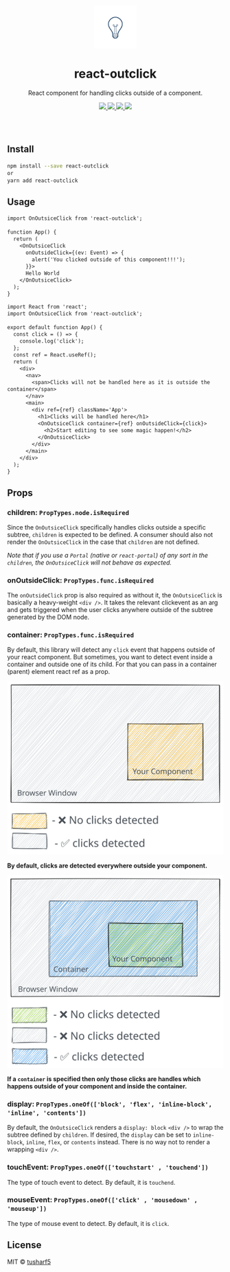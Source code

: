 <p align="center">
   <a href="https://github.com/tusharf5/react-outclick"><img src="https://raw.githubusercontent.com/tusharf5/react-outclick/master/static/logo.gif" alt="css class conditional react dynamic" height="100"/></a>
</p>

<h1 align="center">react-outclick</h1>

<p align="center">React component for handling clicks outside of a component.</p>

<p align="center">
	<a href="https://github.com/tusharf5/react-outclick">
     <img src="https://img.shields.io/npm/l/react-outclick" height="20"/>
  </a>
	<a href="https://github.com/tusharf5/react-outclick">
     <img src="https://img.shields.io/npm/v/react-outclick" height="20"/>
  </a>
	<a href="https://github.com/tusharf5/react-outclick">
     <img src="https://img.shields.io/npm/dt/react-outclick" height="20"/>
  </a>
	<a href="https://github.com/tusharf5/react-outclick">
     <img src="https://img.shields.io/bundlephobia/minzip/react-outclick" height="20"/>
  </a>
</p><br/><br/>

## Install

```bash
npm install --save react-outclick
or
yarn add react-outclick
```

## Usage

```tsx
import OnOutsiceClick from 'react-outclick';

function App() {
  return (
    <OnOutsiceClick
      onOutsideClick={(ev: Event) => {
        alert('You clicked outside of this component!!!');
      }}>
      Hello World
    </OnOutsiceClick>
  );
}
```

```tsx
import React from 'react';
import OnOutsiceClick from 'react-outclick';

export default function App() {
  const click = () => {
    console.log('click');
  };
  const ref = React.useRef();
  return (
    <div>
      <nav>
        <span>Clicks will not be handled here as it is outside the container</span>
      </nav>
      <main>
        <div ref={ref} className='App'>
          <h1>Clicks will be handled here</h1>
          <OnOutsiceClick container={ref} onOutsideClick={click}>
            <h2>Start editing to see some magic happen!</h2>
          </OnOutsiceClick>
        </div>
      </main>
    </div>
  );
}
```

## Props

### children: `PropTypes.node.isRequired`

Since the `OnOutsiceClick` specifically handles clicks outside a specific subtree, `children` is expected to be defined. A consumer should also not render the `OnOutsiceClick` in the case that `children` are not defined.

_Note that if you use a `Portal` (native or `react-portal`) of any sort in the `children`, the `OnOutsiceClick` will not behave as expected._

### onOutsideClick: `PropTypes.func.isRequired`

The `onOutsideClick` prop is also required as without it, the `OnOutsiceClick` is basically a heavy-weight `<div />`. It takes the relevant clickevent as an arg and gets triggered when the user clicks anywhere outside of the subtree generated by the DOM node.

### container: `PropTypes.func.isRequired`

By default, this library will detect any `click` event that happens outside of your react component. But sometimes, you want to
detect event inside a container and outside one of its child. For that you can pass in a container (parent) element react ref as a prop.

![Default](https://raw.githubusercontent.com/tusharf5/react-outclick/master/static/default-use.svg)

**By default, clicks are detected everywhere outside your component.**

![Container](https://raw.githubusercontent.com/tusharf5/react-outclick/master/static/container-use.svg)

**If a `container` is specified then only those clicks are handles which happens outside of your component and inside the container.**

### display: `PropTypes.oneOf(['block', 'flex', 'inline-block', 'inline', 'contents'])`

By default, the `OnOutsiceClick` renders a `display: block` `<div />` to wrap the subtree defined by `children`. If desired, the `display` can be set to `inline-block`, `inline`, `flex`, or `contents` instead. There is no way not to render a wrapping `<div />`.

### touchEvent: `PropTypes.oneOf(['touchstart' , 'touchend'])`

The type of touch event to detect. By default, it is `touchend`.

### mouseEvent: `PropTypes.oneOf(['click' , 'mousedown' , 'mouseup'])`

The type of mouse event to detect. By default, it is `click`.

## License

MIT © [tusharf5](https://github.com/tusharf5)
